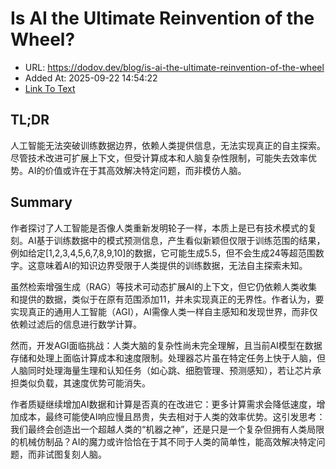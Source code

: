 # Is AI the Ultimate Reinvention of the Wheel?
- URL: https://dodov.dev/blog/is-ai-the-ultimate-reinvention-of-the-wheel
- Added At: 2025-09-22 14:54:22
- [Link To Text](2025-09-22-is-ai-the-ultimate-reinvention-of-the-wheel_raw.md)

## TL;DR
人工智能无法突破训练数据边界，依赖人类提供信息，无法实现真正的自主探索。尽管技术改进可扩展上下文，但受计算成本和人脑复杂性限制，可能失去效率优势。AI的价值或许在于其高效解决特定问题，而非模仿人脑。

## Summary
作者探讨了人工智能是否像人类重新发明轮子一样，本质上是已有技术模式的复刻。AI基于训练数据中的模式预测信息，产生看似新颖但仅限于训练范围的结果，例如给定[1,2,3,4,5,6,7,8,9,10]的数据，它可能生成5.5，但不会生成24等超范围数字。这意味着AI的知识边界受限于人类提供的训练数据，无法自主探索未知。

虽然检索增强生成（RAG）等技术可动态扩展AI的上下文，但它仍依赖人类收集和提供的数据，类似于在原有范围添加11，并未实现真正的无界性。作者认为，要实现真正的通用人工智能（AGI），AI需像人类一样自主感知和发现世界，而非仅依赖过滤后的信息进行数学计算。

然而，开发AGI面临挑战：人类大脑的复杂性尚未完全理解，且当前AI模型在数据存储和处理上面临计算成本和速度限制。处理器芯片虽在特定任务上快于人脑，但人脑同时处理海量生理和认知任务（如心跳、细胞管理、预测感知），若让芯片承担类似负载，其速度优势可能消失。

作者质疑继续增加AI数据和计算是否真的在改进它：更多计算需求会降低速度，增加成本，最终可能使AI响应慢且昂贵，失去相对于人类的效率优势。这引发思考：我们最终会创造出一个超越人类的“机器之神”，还是只是一个复杂但拥有人类局限的机械仿制品？AI的魔力或许恰恰在于其不同于人类的简单性，能高效解决特定问题，而非试图复刻人脑。
